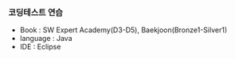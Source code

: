 ### 코딩테스트 연습
- Book      : SW Expert Academy(D3-D5), Baekjoon(Bronze1-Silver1)
- language  : Java
- IDE       : Eclipse
